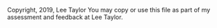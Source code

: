 Copyright, 2019, Lee Taylor
You may copy or use this file as part of my assessment and feedback at
Lee Taylor.
